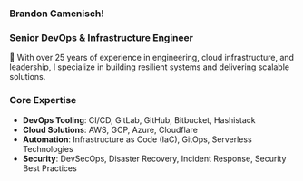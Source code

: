 ### Brandon Camenisch!
### Senior DevOps & Infrastructure Engineer

🚀 With over 25 years of experience in engineering, cloud infrastructure, and leadership, I specialize in building resilient systems and delivering scalable solutions.
### Core Expertise
- **DevOps Tooling**: CI/CD, GitLab, GitHub, Bitbucket, Hashistack
- **Cloud Solutions**: AWS, GCP, Azure, Cloudflare
- **Automation**: Infrastructure as Code (IaC), GitOps, Serverless Technologies
- **Security**: DevSecOps, Disaster Recovery, Incident Response, Security Best Practices
